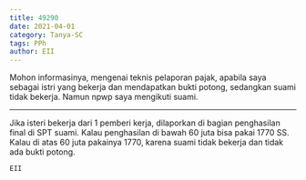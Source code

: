 ```yaml
---
title: 49290
date: 2021-04-01
category: Tanya-SC
tags: PPh
author: EII
---
```


Mohon informasinya, mengenai teknis pelaporan pajak, apabila saya sebagai istri yang bekerja dan mendapatkan bukti potong, sedangkan suami tidak bekerja. Namun npwp saya mengikuti suami.

---

Jika isteri bekerja dari 1 pemberi kerja, dilaporkan di bagian penghasilan final di SPT suami. Kalau penghasilan di bawah 60 juta bisa pakai 1770 SS. Kalau di atas 60 juta pakainya 1770, karena suami tidak bekerja dan tidak ada bukti potong.

`EII`
